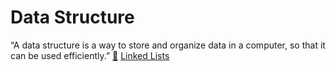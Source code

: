 # Data Structure

“A data structure is a way to store and organize data in a computer, so that it can be used efficiently.”
[:blue_book:](https://drive.google.com/file/d/1uW9twVnqhkhV1ZWLmgp4IFGUcH-_VsVY/view?usp=sharing) [Linked Lists](https://github.com/skjha1/Data-Structure-Algorithm/tree/master/Recursion)
